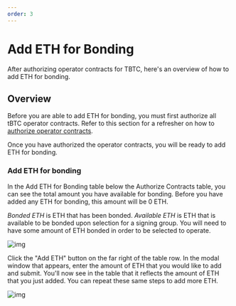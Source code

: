 ```yaml
--- 
order: 3
---
```


# Add ETH for Bonding

After authorizing operator contracts for TBTC, here's an overview of how to add ETH for bonding.

## Overview

Before you are able to add ETH for bonding, you must first authorize all tBTC operator contracts. Refer to this section for a refresher on how to [authorize operator contracts](/Staking/Dashboard/authorize_contracts.md).

Once you have authorized the operator contracts, you will be ready to add ETH for bonding.


### Add ETH for bonding

In the Add ETH for Bonding table below the Authorize Contracts table, you can see the total amount you have available for bonding. Before you have added any ETH for bonding, this amount will be 0 ETH. 

_Bonded ETH_ is ETH that has been bonded. _Available ETH_ is ETH that is available to be bonded upon selection for a signing group. You will need to have some amount of ETH bonded in order to be selected to operate.

![img](/dashboard/d9.png)

Click the "Add ETH" button on the far right of the table row. In the modal window that appears, enter the amount of ETH that you would like to add and submit. You'll now see in the table that it reflects the amount of ETH that you just added. You can repeat these same steps to add more ETH.

![img](/dashboard/d10.png)
